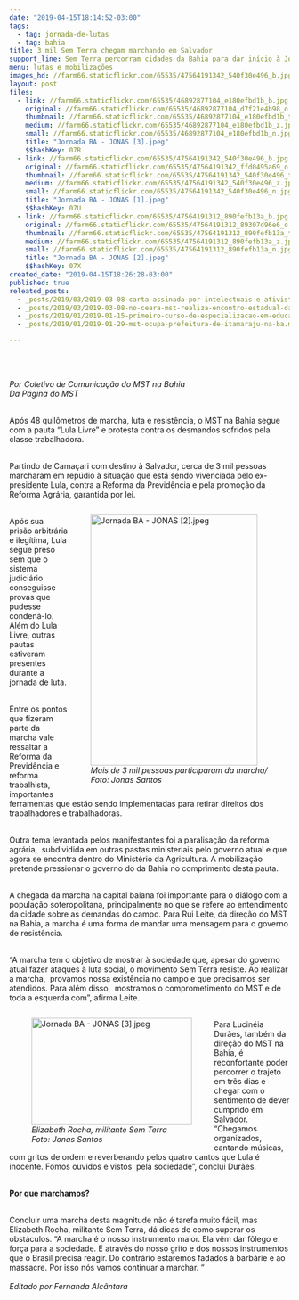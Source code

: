 ```yaml
---
date: "2019-04-15T18:14:52-03:00"
tags:
  - tag: jornada-de-lutas
  - tag: bahia
title: 3 mil Sem Terra chegam marchando em Salvador
support_line: Sem Terra percorram cidades da Bahia para dar início à Jornadas de Abril
menu: lutas e mobilizações
images_hd: //farm66.staticflickr.com/65535/47564191342_540f30e496_b.jpg
layout: post
files:
  - link: //farm66.staticflickr.com/65535/46892877104_e180efbd1b_b.jpg
    original: //farm66.staticflickr.com/65535/46892877104_d7f21e4b98_o.jpg
    thumbnail: //farm66.staticflickr.com/65535/46892877104_e180efbd1b_t.jpg
    medium: //farm66.staticflickr.com/65535/46892877104_e180efbd1b_z.jpg
    small: //farm66.staticflickr.com/65535/46892877104_e180efbd1b_n.jpg
    title: "Jornada BA - JONAS [3].jpeg"
    $$hashKey: 07R
  - link: //farm66.staticflickr.com/65535/47564191342_540f30e496_b.jpg
    original: //farm66.staticflickr.com/65535/47564191342_ffd0495a69_o.jpg
    thumbnail: //farm66.staticflickr.com/65535/47564191342_540f30e496_t.jpg
    medium: //farm66.staticflickr.com/65535/47564191342_540f30e496_z.jpg
    small: //farm66.staticflickr.com/65535/47564191342_540f30e496_n.jpg
    title: "Jornada BA - JONAS [1].jpeg"
    $$hashKey: 07U
  - link: //farm66.staticflickr.com/65535/47564191312_890fefb13a_b.jpg
    original: //farm66.staticflickr.com/65535/47564191312_89307d96e6_o.jpg
    thumbnail: //farm66.staticflickr.com/65535/47564191312_890fefb13a_t.jpg
    medium: //farm66.staticflickr.com/65535/47564191312_890fefb13a_z.jpg
    small: //farm66.staticflickr.com/65535/47564191312_890fefb13a_n.jpg
    title: "Jornada BA - JONAS [2].jpeg"
    $$hashKey: 07X
created_date: "2019-04-15T18:26:28-03:00"
published: true
releated_posts:
  - _posts/2019/03/2019-03-08-carta-assinada-por-intelectuais-e-ativistas-exalta-a-importancia-do-8-de-marco.md
  - _posts/2019/03/2019-03-08-no-ceara-mst-realiza-encontro-estadual-das-mulheres-sem-terra.md
  - _posts/2019/01/2019-01-15-primeiro-curso-de-especializacao-em-educacao-e-agroecologia-acontece-no-extremo-sul-da-bahia.md
  - _posts/2019/01/2019-01-29-mst-ocupa-prefeitura-de-itamaraju-na-ba.md

---
```

<p><br />
&nbsp;</p>

<p><em>Por Coletivo de Comunica&ccedil;&atilde;o do MST na Bahia<br />
Da P&aacute;gina do MST</em></p>

<p><br />
Ap&oacute;s 48 quil&ocirc;metros de marcha, luta e resist&ecirc;ncia, o MST na Bahia segue com a pauta &ldquo;Lula Livre&rdquo; e protesta&nbsp;contra os desmandos sofridos pela classe trabalhadora.</p>

<p><br />
Partindo de Cama&ccedil;ari com destino &agrave; Salvador, cerca de 3 mil pessoas marcharam em rep&uacute;dio &agrave; situa&ccedil;&atilde;o que est&aacute; sendo vivenciada pelo ex-presidente Lula, contra a Reforma da Previd&ecirc;ncia e pela promo&ccedil;&atilde;o da Reforma Agr&aacute;ria, garantida por lei.</p>

<figure class="image" style="float:right"><img alt="Jornada BA - JONAS [2].jpeg" height="450" src="//farm66.staticflickr.com/65535/47564191312_890fefb13a_b.jpg" width="300" />
<figcaption><em>Mais de 3 mil pessoas participaram da marcha/<br />
Foto: Jonas Santos</em></figcaption>
</figure>

<p><br />
Ap&oacute;s sua pris&atilde;o arbitr&aacute;ria e ileg&iacute;tima, Lula segue preso sem que o sistema judici&aacute;rio conseguisse provas que pudesse conden&aacute;-lo. Al&eacute;m do Lula Livre, outras pautas estiveram presentes durante a jornada de luta.</p>

<p><br />
Entre os pontos que fizeram parte&nbsp;da marcha vale ressaltar a Reforma da Previd&ecirc;ncia e reforma trabalhista, importantes ferramentas que est&atilde;o sendo implementadas para retirar direitos dos trabalhadores e trabalhadoras.</p>

<p><br />
Outra tema levantada pelos manifestantes foi a paralisa&ccedil;&atilde;o da reforma agr&aacute;ria,&nbsp; subdividida em outras pastas ministeriais pelo governo atual e que agora se encontra dentro do Minist&eacute;rio da Agricultura. A mobiliza&ccedil;&atilde;o pretende pressionar o governo do da Bahia no comprimento desta pauta.</p>

<p><br />
A chegada da marcha na capital baiana foi importante para o di&aacute;logo com a popula&ccedil;&atilde;o soteropolitana, principalmente no que se refere ao entendimento da cidade sobre as demandas do campo. Para Rui Leite, da dire&ccedil;&atilde;o do MST na Bahia, a marcha &eacute; uma forma de mandar uma mensagem para o governo de resist&ecirc;ncia.</p>

<p><br />
&ldquo;A marcha tem o objetivo de mostrar &agrave; sociedade que, apesar do governo atual fazer ataques &agrave; luta social, o movimento Sem Terra resiste. Ao realizar a marcha,&nbsp; provamos nossa exist&ecirc;ncia no campo e que precisamos ser atendidos. Para al&eacute;m disso,&nbsp; mostramos o comprometimento do MST e de toda a esquerda com&rdquo;, afirma Leite.</p>

<figure class="image" style="float:left"><img alt="Jornada BA - JONAS [3].jpeg" height="192" src="//farm66.staticflickr.com/65535/46892877104_e180efbd1b_b.jpg" width="288" />
<figcaption><em>Elizabeth Rocha, militante Sem Terra<br />
Foto: Jonas Santos</em></figcaption>
</figure>

<p><br />
Para Lucin&eacute;ia Dur&atilde;es, tamb&eacute;m da dire&ccedil;&atilde;o do MST na Bahia, &eacute; reconfortante poder percorrer o trajeto em tr&ecirc;s dias e chegar com o sentimento de dever cumprido em Salvador. &ldquo;Chegamos&nbsp; organizados, cantando m&uacute;sicas, com gritos de ordem e reverberando pelos quatro cantos que Lula &eacute; inocente. Fomos ouvidos e vistos &nbsp;pela sociedade&rdquo;, conclui Dur&atilde;es.</p>

<p><br />
<strong>Por que marchamos?</strong></p>

<p><br />
Concluir uma marcha desta magnitude n&atilde;o &eacute; tarefa muito f&aacute;cil, mas Elizabeth Rocha, militante Sem Terra, d&aacute; dicas de como superar os obst&aacute;culos. &ldquo;A marcha &eacute; o nosso instrumento maior. Ela v&ecirc;m dar f&ocirc;lego e for&ccedil;a para a sociedade. &Eacute; atrav&eacute;s do nosso grito e dos nossos instrumentos que o Brasil precisa reagir. Do contr&aacute;rio estaremos fadados &agrave; barb&aacute;rie e ao massacre. Por isso n&oacute;s vamos continuar a marchar. &ldquo;<br />
<br />
<em>Editado por Fernanda Alc&acirc;ntara</em></p>
